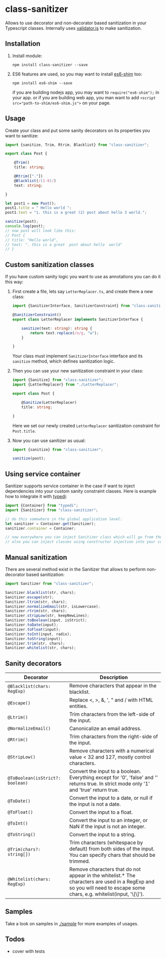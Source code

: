 # class-sanitizer

Allows to use decorator and non-decorator based sanitization in your Typescript classes.
Internally uses [validator.js][1] to make sanitization.

## Installation

1. Install module:

    `npm install class-sanitizer --save`

3. ES6 features are used, so you may want to install [es6-shim](https://github.com/paulmillr/es6-shim) too:

    `npm install es6-shim --save`

    if you are building nodejs app, you may want to `require("es6-shim");` in your app.
    or if you are building web app, you man want to add `<script src="path-to-shim/es6-shim.js">` on your page.

## Usage

Create your class and put some sanity decorators on its properties you want to sanitize:

```typescript
import {sanitize, Trim, Rtrim, Blacklist} from "class-sanitizer";

export class Post {

    @Trim()
    title: string;

    @Rtrim(["."])
    @Blacklist(/(1-9)/)
    text: string;

}

let post1 = new Post();
post1.title = " Hello world ";
post1.text = "1. this is a great (2) post about hello 3 world.";

sanitize(post);
console.log(post);
// now post will look like this:
// Post {
// title: "Hello world",
// text: ". this is a great  post about hello  world"
// }
```

## Custom sanitization classes

If you have custom sanity logic you want to use as annotations you can do it this way:

1. First create a file, lets say `LetterReplacer.ts`, and create there a new class:

    ```typescript
    import {SanitizerInterface, SanitizerConstraint} from "class-sanitizer";

    @SanitizerConstraint()
    export class LetterReplacer implements SanitizerInterface {

        sanitize(text: string): string {
            return text.replace(/o/g, "w");
        }

    }
    ```

    Your class must implement `SanitizerInterface` interface and its `sanitize` method, which defines sanitization logic.

2. Then you can use your new sanitization constraint in your class:

    ```typescript
    import {Sanitize} from "class-sanitizer";
    import {LetterReplacer} from "./LetterReplacer";

    export class Post {

        @Sanitize(LetterReplacer)
        title: string;

    }
    ```

    Here we set our newly created `LetterReplacer` sanitization constraint for `Post.title`.

3. Now you can use sanitizer as usual:

    ```typescript
    import {sanitize} from "class-sanitizer";

    sanitize(post);
    ```

## Using service container

Sanitizer supports service container in the case if want to inject dependencies into your custom sanity constraint
classes. Here is example how to integrate it with [typedi][2]:

```typescript
import {Container} from "typedi";
import {Sanitizer} from "class-sanitizer";

// do this somewhere in the global application level:
let sanitizer = Container.get(Sanitizer);
sanitizer.container = Container;

// now everywhere you can inject Sanitizer class which will go from the container
// also you can inject classes using constructor injection into your custom sanitizers.
```

## Manual sanitization

There are several method exist in the Sanitizer that allows to perform non-decorator based sanitization:

```typescript
import Sanitizer from "class-sanitizer";

Sanitizer.blacklist(str, chars);
Sanitizer.escape(str);
Sanitizer.ltrim(str, chars);
Sanitizer.normalizeEmail(str, isLowercase);
Sanitizer.rtrim(str, chars);
Sanitizer.stripLow(str, keepNewLines);
Sanitizer.toBoolean(input, isStrict);
Sanitizer.toDate(input);
Sanitizer.toFloat(input);
Sanitizer.toInt(input, radix);
Sanitizer.toString(input);
Sanitizer.trim(str, chars);
Sanitizer.whitelist(str, chars);

```

## Sanity decorators

| Decorator                        | Description                                                                                                                                                             |
|----------------------------------|-------------------------------------------------------------------------------------------------------------------------------------------------------------------------|
| `@Blacklist(chars: RegExp)`      | Remove characters that appear in the blacklist.                                                                                                                         |
| `@Escape()`                      | Replace <, >, &, ', " and / with HTML entities.                                                                                                                         |
| `@Ltrim()`                       | Trim characters from the left-side of the input.                                                                                                                        |
| `@NormalizeEmail()`              | Canonicalize an email address.                                                                                                                                          |
| `@Rtrim()`                       | Trim characters from the right-side of the input.                                                                                                                        |
| `@StripLow()`                    | Remove characters with a numerical value < 32 and 127, mostly control characters.                                                                                       |
| `@ToBoolean(isStrict?: boolean)` | Convert the input to a boolean. Everything except for '0', 'false' and '' returns true. In strict mode only '1' and 'true' return true.                                 |
| `@ToDate()`                      | Convert the input to a date, or null if the input is not a date.                                                                                                        |
| `@ToFloat()`                     | Convert the input to a float.                                                                                                                                           |
| `@ToInt()`                       | Convert the input to an integer, or NaN if the input is not an integer.                                                                                                 |
| `@ToString()`                    | Convert the input to a string.                                                                                                                                          |
| `@Trim(chars?: string[])`        | Trim characters (whitespace by default) from both sides of the input. You can specify chars that should be trimmed.                                                     |
| `@Whitelist(chars: RegExp)`      | Remove characters that do not appear in the whitelist.* The characters are used in a RegExp and so you will need to escape some chars, e.g. whitelist(input, '\\[\\]'). |

## Samples

Take a look on samples in [./sample](https://github.com/pleerock/class-sanitizer/tree/master/sample) for more examples of
usages.

## Todos

* cover with tests

[1]: https://github.com/chriso/validator.js
[2]: https://github.com/pleerock/typedi